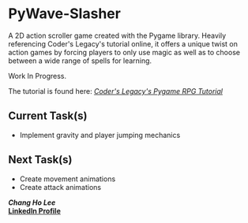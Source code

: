 # PyWave-Slasher

A 2D action scroller game created with the Pygame library. Heavily referencing Coder's Legacy's tutorial online, it offers a unique twist on action games by forcing players to only use magic as well as to choose between a wide range of spells for learning.

Work In Progress.

The tutorial is found here: *[Coder's Legacy's Pygame RPG Tutorial](https://coderslegacy.com/python/pygame-rpg-game-tutorial/)*

## Current Task(s)

- Implement gravity and player jumping mechanics

## Next Task(s)

- Create movement animations
- Create attack animations

***Chang Ho Lee***<br>
**[LinkedIn Profile](https://www.linkedin.com/in/chang-ho-lee-72b96a19a/)**
